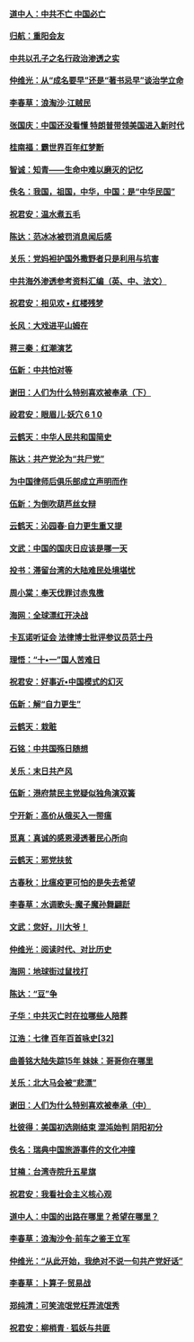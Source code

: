 #### [道中人：中共不亡 中国必亡](../pages/nsc993/n10768017.md?t=10081232) 

#### [归航：重阳会友](../pages/nsc993/n10767544.md?t=10081232) 

#### [中共以孔子之名行政治渗透之实](../pages/nsc993/n10767697.md?t=10081232) 

#### [仲维光：从“成名要早”还是“著书忌早”谈治学立命](../pages/nsc993/n10767650.md?t=10081232) 

#### [李春草：浪淘沙‧江贼民](../pages/nsc993/n10767480.md?t=10081232) 

#### [张国庆：中国还没看懂 特朗普带领美国进入新时代](../pages/nsc993/n10764224.md?t=10081232) 

#### [桂南福：霸世界百年红梦断](../pages/nsc993/n10762380.md?t=10081232) 

#### [智诚：知青——生命中难以磨灭的记忆](../pages/nsc993/n10762372.md?t=10081232) 

#### [佚名：我国，祖国，中华，中国：是“中华民国”](../pages/nsc993/n10762366.md?t=10081232) 

#### [祝君安：温水煮五毛](../pages/nsc993/n10762362.md?t=10081232) 

#### [陈达：范冰冰被罚消息闻后感](../pages/nsc993/n10760142.md?t=10081232) 

#### [关乐：党妈袒护国外撒野者只是利用与坑害](../pages/nsc993/n10760019.md?t=10081232) 

#### [中共海外渗透参考资料汇编（英、中、法文）](../pages/nsc993/n10756055.md?t=10081232) 

#### [祝君安：相见欢  •  红楼残梦](../pages/nsc993/n10757542.md?t=10081232) 

#### [长风：大戏进平山姆在](../pages/nsc993/n10757155.md?t=10081232) 

#### [蒋三秦：红潮演艺](../pages/nsc993/n10756736.md?t=10081232) 

#### [伍新：中共怕对等](../pages/nsc993/n10754812.md?t=10081232) 

#### [谢田：人们为什么特别喜欢被奉承（下）](../pages/nsc993/n10755072.md?t=10081232) 

#### [祋君安：眼眉儿‧妖穴 6 1 0](../pages/nsc993/n10754802.md?t=10081232) 

#### [云鹤天：中华人民共和国简史](../pages/nsc993/n10753546.md?t=10081232) 

#### [陈达：共产党沦为“共尸党”](../pages/nsc993/n10753506.md?t=10081232) 

#### [为中国律师后俱乐部成立声明而作](../pages/nsc993/n10753359.md?t=10081232) 

#### [伍新：为倒吹葫芦丝女辩](../pages/nsc993/n10753300.md?t=10081232) 

#### [云鹤天：沁园春‧自力更生重又提](../pages/nsc993/n10752681.md?t=10081232) 

#### [文武：中国的国庆日应该是哪一天](../pages/nsc993/n10752564.md?t=10081232) 

#### [投书：滞留台湾的大陆难民处境堪忧](../pages/nsc993/n10751122.md?t=10081232) 

#### [周小棠：奉天伐罪讨赤鬼檄](../pages/nsc993/n10749279.md?t=10081232) 

#### [海网：全球漂红开决战](../pages/nsc993/n10747774.md?t=10081232) 

#### [卡瓦诺听证会 法律博士批评参议员范士丹](../pages/nsc993/n10748504.md?t=10081232) 

#### [理悟：“十•一”国人苦难日](../pages/nsc993/n10747763.md?t=10081232) 

#### [祝君安：好事近•中国模式的幻灭](../pages/nsc993/n10747755.md?t=10081232) 

#### [伍新：解“自力更生”](../pages/nsc993/n10747744.md?t=10081232) 

#### [云鹤天：栽赃](../pages/nsc993/n10747735.md?t=10081232) 

#### [石铭：中共国殇日随想](../pages/nsc993/n10747202.md?t=10081232) 

#### [关乐：末日共产风](../pages/nsc993/n10745398.md?t=10081232) 

#### [伍新：港府禁民主党疑似独角演双簧](../pages/nsc993/n10745393.md?t=10081232) 

#### [宁开新：高价从俄买入一带瘟](../pages/nsc993/n10745381.md?t=10081232) 

#### [觅真：真诚的感恩浸透著民心所向](../pages/nsc993/n10746220.md?t=10081232) 

#### [云鹤天：邪党扶贫](../pages/nsc993/n10745370.md?t=10081232) 

#### [古春秋：比瘟疫更可怕的是失去希望](../pages/nsc993/n10745352.md?t=10081232) 

#### [李春草：水调歌头‧魔子魔孙舞翩跹](../pages/nsc993/n10744963.md?t=10081232) 

#### [文武：您好，川大爷！](../pages/nsc993/n10739572.md?t=10081232) 

#### [仲维光：阅读时代、对比历史](../pages/nsc993/n10744494.md?t=10081232) 

#### [海网：地球街过鼠找打](../pages/nsc993/n10741404.md?t=10081232) 

#### [陈达：“豆”争](../pages/nsc993/n10741375.md?t=10081232) 

#### [子华：中共灭亡时在拉哪些人陪葬](../pages/nsc993/n10741320.md?t=10081232) 

#### [江浩：七律 百年百首咏史[32]](../pages/nsc993/n10741179.md?t=10081232) 

#### [曲善铭大陆失踪15年 妹妹：哥哥你在哪里](../pages/nsc993/n10738770.md?t=10081232) 

#### [关乐：北大马会被“悲漂”](../pages/nsc993/n10739482.md?t=10081232) 

#### [谢田：人们为什么特别喜欢被奉承（中）](../pages/nsc993/n10736705.md?t=10081232) 

#### [杜彼得：美国初选刚结束 混沌始判 阴阳初分](../pages/nsc993/n10734882.md?t=10081232) 

#### [佚名：瑞典中国旅游事件的文化冲撞](../pages/nsc993/n10731914.md?t=10081232) 

#### [甘楠：台湾寺院升五星旗](../pages/nsc993/n10731868.md?t=10081232) 

#### [祝君安：我看社会主义核心观](../pages/nsc993/n10731861.md?t=10081232) 

#### [道中人：中国的出路在哪里？希望在哪里？](../pages/nsc993/n10730399.md?t=10081232) 

#### [李春草：浪淘沙令‧前车之鉴王立军](../pages/nsc993/n10730200.md?t=10081232) 

#### [仲维光：“从此开始，我绝对不说一句共产党好话”](../pages/nsc993/n10722208.md?t=10081232) 

#### [李春草：卜算子·贸易战](../pages/nsc993/n10726893.md?t=10081232) 

#### [郑纯清：可笑流氓党枉弄流氓秀](../pages/nsc993/n10726849.md?t=10081232) 

#### [祝君安：柳梢青 · 狐妖与共匪](../pages/nsc993/n10726825.md?t=10081232) 

